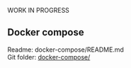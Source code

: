 WORK IN PROGRESS

## Docker compose

Readme: docker-compose/README.md   
Git folder: [docker-compose/](https://github.com/stts-se/wikispeech_mockup/blob/master/docker-compose/)

